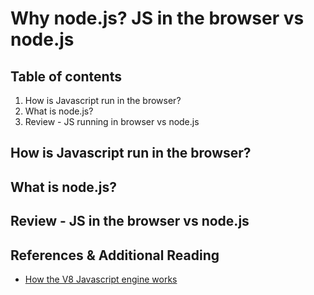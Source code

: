 # Why node.js? JS in the browser vs node.js

## Table of contents

1. How is Javascript run in the browser?
2. What is node.js?
3. Review - JS running in browser vs node.js

## How is Javascript run in the browser?

## What is node.js?

## Review - JS in the browser vs node.js

## References & Additional Reading

- [How the V8 Javascript engine works](https://web.archive.org/web/20231025163844/https://cabulous.medium.com/how-v8-javascript-engine-works-5393832d80a7)